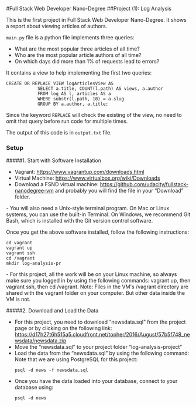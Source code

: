 #Full Stack Web Developer Nano-Degree 
##Project (1): Log Analysis

This is the first project in Full Stack Web Developer Nano-Degree. It shows a report about viewing articles of authors.


`main.py` file is a python file implements three queries:
* What are the most popular three articles of all time?
* Who are the most popular article authors of all time?
* On which days did more than 1% of requests lead to errors?

It contains a view to help implementing the first two queries:
```
CREATE OR REPLACE VIEW logArticlesView AS
            SELECT a.title, COUNT(l.path) AS views, a.author
            FROM log AS l, articles AS a
            WHERE substr(l.path, 10) = a.slug
            GROUP BY a.author, a.title;
```
            
Since the keyword `REPLACE` will check the existing of the view, no need to omit that query before run code for multiple times.

The output of this code is in `output.txt` file.

### Setup
#####1. Start with Software Installation
  - Vagrant: https://www.vagrantup.com/downloads.html
  - Virtual Machine: https://www.virtualbox.org/wiki/Downloads
  - Download a FSND virtual machine: https://github.com/udacity/fullstack-nanodegree-vm
and probably you will find the file in your “Download” folder.

\- You will also need a Unix-style terminal program. On Mac or Linux systems, you can use the
built-in Terminal. On Windows, we recommend Git Bash, which is installed with the Git version control software.

Once you get the above software installed, follow the following instructions:
```
cd vagrant
vagrant up
vagrant ssh
cd /vagrant
mkdir log-analysis-pr
```

\- For this project, all the work will be on your Linux machine, so always make sure you logged in by using the following commands:
vagrant up, then vagrant ssh, then cd /vagrant.
Note: Files in the VM's /vagrant directory are shared with the vagrant folder on your computer. But other data inside the VM is not.

#####2. Download and Load the Data
  - For this project, you need to download “newsdata.sql” from the project page or by clicking
on the following link:
https://d17h27t6h515a5.cloudfront.net/topher/2016/August/57b5f748_newsdata/newsdata.zip
  - Move the “newsdata.sql” to your project folder “log-analysis-project”
  - Load the data from the “newsdata.sql” by using the following command: Note that we are
using PostgreSQL for this project:
    ```
    psql -d news -f newsdata.sql
    ```
  - Once you have the data loaded into your database, connect to your database using:
    ```
    psql -d news
    ```
